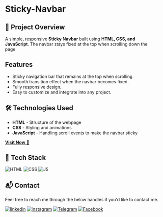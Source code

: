 # Sticky-Navbar

## 🎨 Project Overview
A simple, responsive **Sticky Navbar** built using **HTML, CSS, and JavaScript**. The navbar stays fixed at the top when scrolling down the page.

## Features

- Sticky navigation bar that remains at the top when scrolling.
- Smooth transition effect when the navbar becomes fixed.
- Fully responsive design.
- Easy to customize and integrate into any project.

## 🛠️ Technologies Used

- **HTML** - Structure of the webpage
- **CSS** - Styling and animations
- **JavaScript** - Handling scroll events to make the navbar sticky

<a href="https://arpit-sticky-navbar.netlify.app/" target="_blank">**Visit Now** 🚀</a>

## 📌 Tech Stack
![HTML](https://img.shields.io/badge/html%20-%23E34F26.svg?&style=for-the-badge&logo=html&logoColor=white)
![CSS](https://img.shields.io/badge/css%20-%231572B6.svg?&style=for-the-badge&logo=css&logoColor=white)
![JS](https://img.shields.io/badge/javascript%20-%23323330.svg?&style=for-the-badge&logo=javascript&logoColor=%23F7DF1E)


<h2>📬 Contact</h2>

Feel free to reach me through the below handles if you'd like to contact me.

[![linkedin](https://img.shields.io/badge/LinkedIn-0077B5?style=for-the-badge&logo=linkedin&logoColor=white)](https://www.linkedin.com/in/arpit-patidar-32205724b)
[![instagram](https://img.shields.io/badge/Instagram-E4405F?style=for-the-badge&logo=instagram&logoColor=white)](https://www.instagram.com/arpit_patidar2020?igsh=MW8yaTl5Y210MDNlag==)
[![Telegram](https://img.shields.io/badge/Telegram-E3490F?style=for-the-badge&logo=telegram&logoColor=white)](https://t.me/Arpitpatidar_2020)
[![Facebook](https://img.shields.io/badge/Facebook-blue?style=for-the-badge&logo=facebook&logoColor=white)](https://www.facebook.com/arpit.patidar.7311?mibextid=ZbWKwL)
